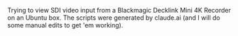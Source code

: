 Trying to view SDI video input from a Blackmagic Decklink Mini 4K Recorder on an Ubuntu box.
The scripts were generated by claude.ai (and I will do some manual edits to get 'em working).
